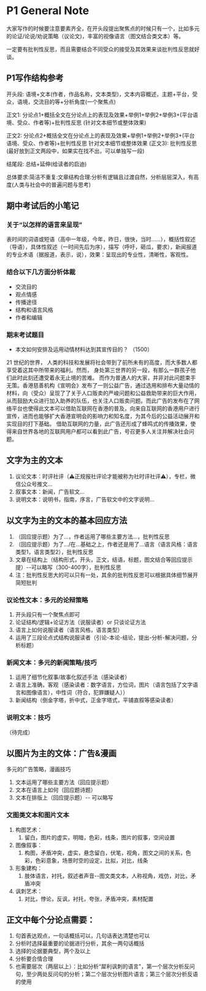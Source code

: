 # P1 General Note

大家写作的时候要注意要素齐全，在开头段提出聚焦点的时候只有一个，比如多元的论证/论说/劝说策略（议论文)，丰富的视像语言（图文结合类文本）等。  

一定要有批判性反思，而且需要结合不同受众的接受及其效果来谈批判性反思就好谈。

## P1写作结构参考

开头段: 语境+文本(作者，作品名称，文本类型)，文本内容概述，主题+平台，受众，语境，交流目的等+分析角度(一个聚焦点)  

正文1: 分论点1+概括全文在分论点上的表现及效果+举例1+举例2+举例3+(平台语境、受众、作者等)+批判性反思 (针对文本细节或整体效果)  

正文2: 分论点2+概括全文在分论点上的表现及效果+举例1+举例2+举例3+(平台语境、受众、作者等)+批判性反思 针对文本细节或整体效果
(正文3): 批判性反思(最好放到正文两段中，如果实在找不出，可以单独写一段)  

结尾段: 总结+延伸(给读者的启迪)  

总体要求:简洁不重复:文章结构合理:分析有逻辑且过渡自然，分析层层深入，有高度(人类与社会中的普遍问题与思考)

## 期中考试后的小笔记
### 关于“以怎样的语言来呈现”  
表时间的词语或短语（高中一年级，今年，昨日，很快，当时......），概括性叙述（导语），具体性叙述（一时间先后为序），描写（呼吁，砸瓜，要求），新闻报道的专业术语（据报道，表示，说），效果：呈现出的专业性，清晰性，客观性。  

### 结合以下几方面分析体裁
* 交流目的
* 观点情感
* 传播途径
* 结构和语言风格
* 作者和编辑

### 期末考试题目
* 本文如何安排及运用动情材料达到其宣传目的？ （1500）

21 世纪的世界， 人类的科技和发展将社会带到了前所未有的高度，而大多数人都享受着这其中所带来的福利。然而， 身处第三世界的另一段，有那么一群孩子他们此时此刻还遭受着永无止境的苦难。 而作为普通人的大家，并非对此问题束手无策。香港慈善机构《宣明会》发布了一则公益广告，通过选用和排布大量动情的材料，向（受众）呈现了了关于人口贩卖的严峻问题和公益救助带来的巨大作用，从而鼓励大众进行加入助养的队伍，也关注人口贩卖问题。而此广告的发布在了网络平台也使得此文本可以借助互联网在香港的普及，向来自互联网的香港用户进行宣传，进而也能够扩大香港宣明会的影响力和知名度，为其今后的公益活动展开和实现目的打下基础。 借助互联网的力量，此广告还形成了蜂鸣式的传播效果，使得来自世界各地的互联网用户都可以看到此广告，号召更多人关注并解决社会问题。

## 文字为主的文本
1. 议论文本：时评社评（⚠️正规报社评论才能被称为社时评社评⚠️），专栏，微信公众号推文...
2. 叙事文本：新闻，广告软文...
3. 说明文本：说明书，指南，序言，广告软文中的文字说明...

## 以文字为主的文本的基本回应方法
1. （回应提示题）为了...，作者运用了哪些主要方法...，批判性反思
2. （回应提示题）为了.../在...基础之上，作者还是用了...语言（语言风格：语言类型1，语言类型2），批判性反思
3. 文章在结构上（结构形式，开头，正文，结语，标题，图文结合等回应提示提）--可以略写（300-400字），批判性反思
4. 注：批判性反思大的可以只有一处，其余的批判性反思可以根据具体细节展开简短批判

### 议论性文本：多元的论辩策略
1. 开头段只有一个聚焦点即可
2. 论证结构/逻辑+论证方法（说服读者）or 只谈论证方法
3. 语言上如何说服读者（语言风格，语言类型）
4. 运用了三段论点式结构说服读者（引论-本论-结论，提出-分析-解决问题，分析标题）

### 新闻文本：多元的新闻策略/技巧
1. 运用了细节化叙事/故事化叙述手法（感染读者）
2. 语言上准确，客观（感染读者：数字语言，方位词，图片（语言包括了文字语言和图像语言），中性词（符合，犯罪嫌疑人））
3. 新闻结构（倒金字塔，折中式，正金字塔式，平铺直叙等感染读者）

### 说明文本：技巧
（待完成）

## 以图片为主的文体：广告&漫画
多元的广告策略，漫画技巧
1. 文本运用了哪些主要方法（回应提示题）
2. 文本在语言上如何（回应题诗题）
3. 文本在排版上（回应提示题）-- 可以略写

### 文图类文本和图片文本
1. 构图艺术：
   1. 留白，图片的虚实，明暗，色彩，线条，图片的叙事，空间设置
2. 图像叙事：
   1. 构图，矛盾冲突，虚实，悬念留白，伏笔，视角，图文之间的关系，色彩，色彩意象，场景时空的设定，比拟，对比，线条
3. 形象建构：
   1. 肢体语言，衬托，叙述者声音--图文类文本，人称视角，戏仿，对比，矛盾冲突
4. 讽刺艺术：
   1. 对比，悖论，反讽，衬托，夸张，矛盾冲突，素材配置

## 正文中每个分论点需要：
1. 句首表达观点，一句话概括可以，几句话表达清楚也可以
2. 分析时选择最重要的论据进行分析，其余一两句话概括
3. 选择的论据要典型，两个及以上
4. 分析要合情合理
5. 也需要层次（两层以上）：比如分析“犀利讽刺的语言"，第一个层次分析反问句，至少两处反问句的分析；第二个层次分析图片语言；第三个层次分析反语的使用